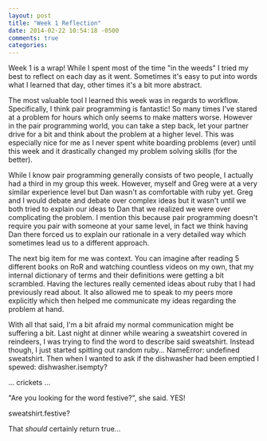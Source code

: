 ```yaml
---
layout: post
title: "Week 1 Reflection"
date: 2014-02-22 10:54:18 -0500
comments: true
categories:
---
```

Week 1 is a wrap!  While I spent most of the time "in the weeds" I tried my best to reflect on each day as it went.  Sometimes it's easy to put into words what I learned that day, other times it's a bit more abstract.

The most valuable tool I learned this week was in regards to workflow.  Specifically, I think pair programming is fantastic!
So many times I've stared at a problem for hours which only seems to make matters worse.  However in the pair programming world, you can take a step back, let your partner drive for a bit and think about the problem at a higher level.  This was especially nice for me as I never spent white boarding problems (ever) until this week and it drastically changed my problem solving skills (for the better).

While I know pair programming generally consists of two people, I actually had a third in my group this week.  However, myself and Greg were at a very similar experience level but Dan wasn't as comfortable with ruby yet.  Greg and I would debate and debate over complex ideas but it wasn't until we both tried to explain our ideas to Dan that we realized we were over complicating the problem.  I mention this because pair programming doesn't require you pair with someone at your same level, in fact we think having Dan there forced us to explain our rationale in a very detailed way which sometimes lead us to a different approach.

The next big item for me was context.  You can imagine after reading 5 different books on RoR and watching countless videos on my own, that my internal dictionary of terms and their definitions were getting a bit scrambled.  Having the lectures really cemented ideas about ruby that I had previously read about.  It also allowed me to speak to my peers more explicitly which then helped me communicate my ideas regarding the problem at hand.

With all that said, I'm a bit afraid my normal communication might be suffering a bit.  Last night at dinner while wearing a sweatshirt covered in reindeers, I was trying to find the word to describe said sweatshirt.  Instead though, I just started spitting out random ruby... NameError: undefined sweatshirt. Then when I wanted to ask if the dishwasher had been emptied I spewed: dishwasher.isempty?

... crickets ...

"Are you looking for the word festive?", she said.  YES!

sweatshirt.festive?

That *should* certainly return true...


